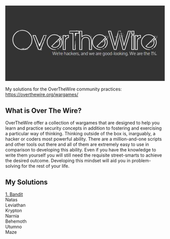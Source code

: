 ![logo](assets/logo.jpg)

My solutions for the OverTheWire community practices:  https://overthewire.org/wargames/

## What is Over The Wire?

OverTheWire offer a collection of wargames that are designed to help you learn and practice security concepts in addition to fostering and exercising a particular way of thinking. Thinking outside of the box is, inarguably, a hacker or coders most powerful ability. There are a million-and-one scripts and other tools out there and all of them are extremely easy to use in comparison to developing this ability. Even if you have the knowledge to write them yourself you will still need the requisite street-smarts to achieve the desired outcome. Developing this mindset will aid you in problem-solving for the rest of your life.


## My Solutions
[1. Bandit](/Bandit)<br/>
Natas <br/>
Leviathan <br/>
Krypton <br/>
Narnia <br/>
Behemoth <br/>
Utumno <br/>
Maze <br/>


